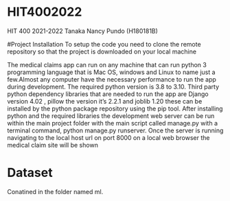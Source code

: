 # HIT4002022
HIT 400 2021-2022 Tanaka Nancy Pundo (H180181B)

#Project Installation
To setup the code you need to clone the remote repository so that the project is downloaded on your local machine

The medical claims app can run on any machine that can run python 3 programming language that is Mac OS, windows and Linux to name just a few.Almost any computer have the necessary performance to run the app during development. The required python version is 3.8 to 3.10. Third party python dependency libraries that are needed to run the app are Django version 4.02 , pillow the version it’s 2.2.1 and joblib 1.20 these can be installed by the python package repository using the pip tool.
After installing python and the required libraries the development web server can be run within the main project folder with the main script called manage.py with a terminal command, python manage.py runserver. Once the server is running navigating to the local host url on port 8000 on a local web browser the medical claim site will be shown

# Dataset
Conatined in the folder named ml.





